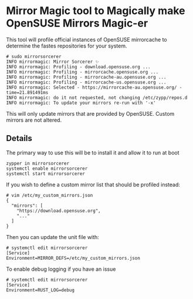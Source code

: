 # Mirror Magic tool to Magically make OpenSUSE Mirrors Magic-er

This tool will profile official instances of OpenSUSE mirrorcache
to determine the fastes repositories for your system.

    # sudo mirrorsorcerer
    INFO mirrormagic: Mirror Sorcerer ✨
    INFO mirrormagic: Profiling - download.opensuse.org ...
    INFO mirrormagic: Profiling - mirrorcache.opensuse.org ...
    INFO mirrormagic: Profiling - mirrorcache-au.opensuse.org ...
    INFO mirrormagic: Profiling - mirrorcache-us.opensuse.org ...
    INFO mirrormagic: Selected - https://mirrorcache-au.opensuse.org/ - time=21.891491ms
    INFO mirrormagic: do it not requested, not changing /etc/zypp/repos.d
    INFO mirrormagic: To update your mirrors re-run with '-x'

This will only update mirrors that are provided by OpenSUSE. Custom mirrors are
not altered.

## Details

The primary way to use this will be to install it and allow it to run at boot

    zypper in mirrorsorcerer
    systemctl enable mirrorsorcerer
    systemctl start mirrorsorcerer

If you wish to define a custom mirror list that should be profiled instead:

    # vim /etc/my_custom_mirrors.json
    {
      "mirrors": [
        "https://download.opensuse.org",
        "..."
      ]
    }

Then you can update the unit file with:

    # systemctl edit mirrorsorcerer
    [Service]
    Environment=MIRROR_DEFS=/etc/my_custom_mirrors.json

To enable debug logging if you have an issue

    # systemctl edit mirrorsorcerer
    [Service]
    Environment=RUST_LOG=debug


